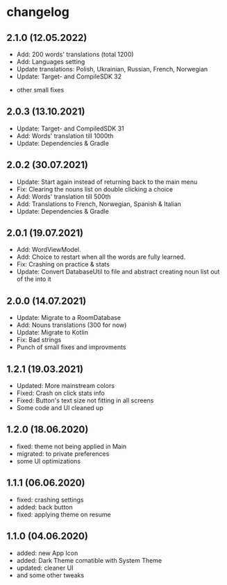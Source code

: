 changelog
=========
2.1.0 (12.05.2022)
------------------
* Add: 200 words' translations (total 1200)
* Add: Languages setting
* Update translations: Polish, Ukrainian, Russian, French, Norwegian
* Update: Target- and CompileSDK 32
+ other small fixes

2.0.3 (13.10.2021)
------------------
* Update: Target- and CompiledSDK 31
* Add: Words' translation till 1000th
* Update: Dependencies & Gradle

2.0.2 (30.07.2021)
------------------
* Update: Start again instead of returning back to the main menu
* Fix: Clearing the nouns list on double clicking a choice
* Add: Words' translation till 500th
* Add: Translations to French, Norwegian, Spanish & Italian
* Update: Dependencies & Gradle

2.0.1 (19.07.2021)
------------------
* Add: WordViewModel.
* Add: Choice to restart when all the words are fully learned.
* Fix: Crashing on practice & stats
* Update: Convert DatabaseUtil to file and abstract creating noun list out of the into it

2.0.0 (14.07.2021)
-------------------
* Update: Migrate to a RoomDatabase
* Add: Nouns translations (300 for now)
* Update: Migrate to Kotlin
* Fix: Bad strings
* Punch of small fixes and improvments

1.2.1 (19.03.2021)
-------------------
* Updated: More mainstream colors
* Fixed: Crash on click stats info
* Fixed: Button's text size not fitting in all screens
* Some code and UI cleaned up

1.2.0 (18.06.2020)
-------------------
* fixed: theme not being applied in Main
* migrated: to private preferences
* some UI optimizations

1.1.1 (06.06.2020)
-------------------
* fixed: crashing settings
* added: back button
* fixed: applying theme on resume

1.1.0 (04.06.2020)
-------------------
* added: new App Icon
* added: Dark Theme comatible with System Theme
* updated: cleaner UI
* and some other tweaks 
